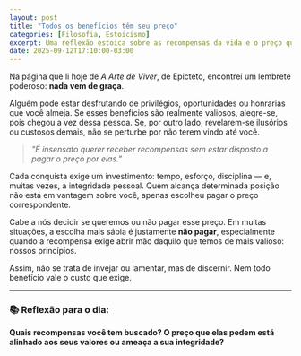 ```yaml
---
layout: post
title: "Todos os benefícios têm seu preço"
categories: [Filosofia, Estoicismo]
excerpt: Uma reflexão estoica sobre as recompensas da vida e o preço que pagamos por elas.
date: 2025-09-12T17:10:00-03:00
---
```


Na página que li hoje de *A Arte de Viver*, de Epicteto, encontrei um lembrete poderoso: **nada vem de graça**.  

Alguém pode estar desfrutando de privilégios, oportunidades ou honrarias que você almeja. Se esses benefícios são realmente valiosos, alegre-se, pois chegou a vez dessa pessoa. Se, por outro lado, revelarem-se ilusórios ou custosos demais, não se perturbe por não terem vindo até você.  

> *"É insensato querer receber recompensas sem estar disposto a pagar o preço por elas."*  

Cada conquista exige um investimento: tempo, esforço, disciplina — e, muitas vezes, a integridade pessoal. Quem alcança determinada posição não está em vantagem sobre você, apenas escolheu pagar o preço correspondente.  

Cabe a nós decidir se queremos ou não pagar esse preço. Em muitas situações, a escolha mais sábia é justamente **não pagar**, especialmente quando a recompensa exige abrir mão daquilo que temos de mais valioso: nossos princípios.  

Assim, não se trata de invejar ou lamentar, mas de discernir. Nem todo benefício vale o custo que exige.  

---

### 📚 Reflexão para o dia:

**Quais recompensas você tem buscado? O preço que elas pedem está alinhado aos seus valores ou ameaça a sua integridade?**

